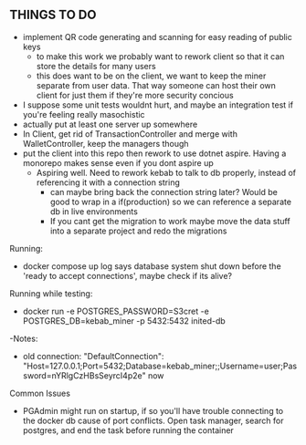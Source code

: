 ## THINGS TO DO
- implement QR code generating and scanning for easy reading of public keys
    - to make this work we probably want to rework client so that it can store the details for many users
    - this does want to be on the client, we want to keep the miner separate from user data. That way someone can host their own client for just them if they're more security concious 
- I suppose some unit tests wouldnt hurt, and maybe an integration test if you're feeling really masochistic
- actually put at least one server up somewhere
- In Client, get rid of TransactionController and merge with WalletController, keep the managers though
- put the client into this repo then rework to use dotnet aspire. Having a monorepo makes sense even if you dont aspire up
    - Aspiring well. Need to rework kebab to talk to db properly, instead of referencing it with a connection string
        - can maybe bring back the connection string later? Would be good to wrap in a if(production) so we can reference a separate db in live environments
        - If you cant get the migration to work maybe move the data stuff into a separate project and redo the migrations

Running:
- docker compose up
log says database system shut down before the 'ready to accept connections', maybe check if its alive?

Running while testing:
- docker run -e POSTGRES_PASSWORD=S3cret -e POSTGRES_DB=kebab_miner -p 5432:5432 inited-db


-Notes:
- old connection: "DefaultConnection": "Host=127.0.0.1;Port=5432;Database=kebab_miner;;Username=user;Password=nYRlgCzHBsSeyrcI4p2e"
now



Common Issues
- PGAdmin might run on startup, if so you'll have trouble connecting to the docker db cause of port conflicts. Open task manager, search for postgres, and end the task before running the container
